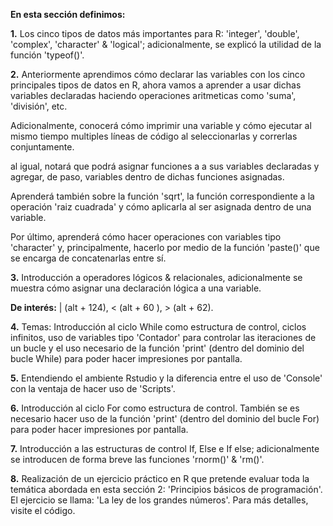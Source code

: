 **En esta sección definimos:**

**1.** Los cinco tipos de datos más importantes para R:
'integer', 'double', 'complex', 'character' & 'logical'; adicionalmente,
se explicó la utilidad de la función 'typeof()'.

**2.** Anteriormente aprendimos cómo declarar las variables 
con los cinco principales tipos de datos en R, ahora 
vamos a aprender a usar dichas variables declaradas
haciendo operaciones aritmeticas como 'suma', 'división', etc.

Adicionalmente, conocerá cómo imprimir una variable y 
cómo ejecutar al mismo tiempo multiples líneas de 
código al seleccionarlas y correrlas conjuntamente.

al igual, notará que podrá asignar funciones a 
a sus variables declaradas y agregar, de paso,
variables dentro de dichas funciones asignadas.

Aprenderá también sobre la función 'sqrt', la función
correspondiente a la operación 'raiz cuadrada' y
cómo aplicarla al ser asignada dentro de una variable.

Por último, aprenderá cómo hacer operaciones con 
variables tipo 'character' y, principalmente, 
hacerlo por medio de la función 'paste()' que 
se encarga de concatenarlas entre sí. 

**3.** Introducción a operadores lógicos & relacionales,
adicionalmente se muestra cómo asignar una declaración 
lógica a una variable. 

**De interés:** | (alt + 124), < (alt + 60 ), > (alt + 62).

**4.** Temas: Introducción al ciclo While como estructura de control, 
ciclos infinitos, uso de variables tipo 'Contador' para 
controlar las iteraciones de un bucle y el uso necesario 
de la función 'print' (dentro del dominio del bucle While) 
para poder hacer impresiones por pantalla.

**5.** Entendiendo el ambiente Rstudio y la diferencia entre 
el uso de 'Console' con la ventaja de hacer uso de 'Scripts'.

**6.** Introducción al ciclo For como estructura de control.
También se es necesario hacer uso de la función 'print' 
(dentro del dominio del bucle For) 
para poder hacer impresiones por pantalla.

**7.** Introducción a las estructuras de control If, Else e If else; 
adicionalmente se introducen de forma breve las funciones 'rnorm()' & 'rm()'.

**8.** Realización de un ejercicio práctico en R que pretende evaluar toda la 
temática abordada en esta sección 2: 'Principios básicos de programación'. 
El ejercicio se llama: 'La ley de los grandes números'. Para más detalles, 
visite el código. 
